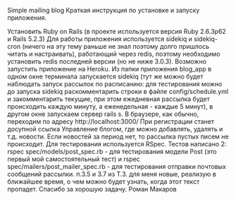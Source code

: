 Simple mailing blog Краткая инструкция по установке и запуску приложения.

Установить Ruby on Rails (в проекте используется версия Ruby 2.6.3p62 и Rails 5.2.3)
Для работы приложения используется sidekiq и sidekiq-cron (ничего на эту тему раньше не знал поэтому долго пришлось читать и настраивать), работающий через redis, поэтому необходимо установить redis последней версии (но не ниже 3.0.3). Возможно запустить приложение на Heroku.
Из папки приложения blog_app в одном окне терминала запускается sidekiq (тут же можно будет наблюдать запуск рассылок по расписанию: для тестирования можно до запуска sidekiq раскомментарить строки в файле config/schedule.yml и закомментарить текущие, при этом ежедневная рассылка будет происходить каждую минуту, а еженедельная - каждые 5 минут), в другом окне запускаем сервер rails s.
В браузере, как обычно, переходим по адресу http://localhost:3000/
При регистрации станет досупной ссылка Управление блогом, где можно добавлять, удалять и т.д. новости.
Если новостей за период нет, то рассылка пустых писем не происходит.
Для тестирования используется RSpec. Тестов написано 2: rspec spec/models/post_spec.rb - для тестирования модели Post (это первый мой самостоятельный тест) и rspec spec/mailers/post_mailer_spec.rb - для тестирования отправки почтовых сообщений рассылки.
п.3.5 и 3.7 из Т.З. для меня новые, реализую в ближайшее время, о чем можно будет узнать, когда этот текст пропадет. Спасибо за хорошую задачу. Роман Макаров

